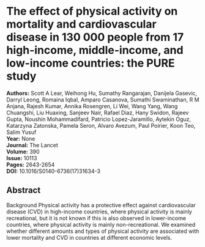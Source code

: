 # The effect of physical activity on mortality and cardiovascular disease in 130 000 people from 17 high-income, middle-income, and low-income countries: the PURE study

**Authors:** Scott A Lear, Weihong Hu, Sumathy Rangarajan, Danijela Gasevic, Darryl Leong, Romaina Iqbal, Amparo Casanova, Sumathi Swaminathan, R M Anjana, Rajesh Kumar, Annika Rosengren, Li Wei, Wang Yang, Wang Chuangshi, Liu Huaxing, Sanjeev Nair, Rafael Diaz, Hany Swidon, Rajeev Gupta, Noushin Mohammadifard, Patricio Lopez-Jaramillo, Aytekin Oguz, Katarzyna Zatonska, Pamela Seron, Alvaro Avezum, Paul Poirier, Koon Teo, Salim Yusuf  
**Year:** None  
**Journal:** The Lancet  
**Volume:** 390  
**Issue:** 10113  
**Pages:** 2643-2654  
**DOI:** 10.1016/S0140-6736(17)31634-3  

## Abstract
Background Physical activity has a protective effect against cardiovascular disease (CVD) in high-income countries, where physical activity is mainly recreational, but it is not known if this is also observed in lower-income countries, where physical activity is mainly non-recreational. We examined whether different amounts and types of physical activity are associated with lower mortality and CVD in countries at different economic levels.

